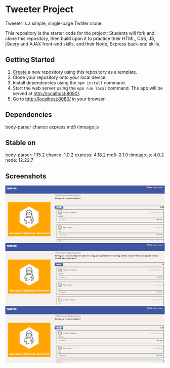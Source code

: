 # Tweeter Project

Tweeter is a simple, single-page Twitter clone.

This repository is the starter code for the project: Students will fork and clone this repository, then build upon it to practice their HTML, CSS, JS, jQuery and AJAX front-end skills, and their Node, Express back-end skills.

## Getting Started

1. [Create](https://docs.github.com/en/repositories/creating-and-managing-repositories/creating-a-repository-from-a-template) a new repository using this repository as a template.
2. Clone your repository onto your local device.
3. Install dependencies using the `npm install` command.
3. Start the web server using the `npm run local` command. The app will be served at <http://localhost:8080/>.
4. Go to <http://localhost:8080/> in your browser.

## Dependencies

  body-parser
  chance
  express
  md5
  timeago.js


## Stable on

  body-parser:  1.15.2
  chance:       1.0.2
  express:      4.18.2
  md5:          2.1.0
  timeago.js:   4.0.2
  node:         12.22.7

  ## Screenshots
  
  ![Writting a post](/docs/tweeter1.png)
  ![Writting a post that is too long](/docs/tweeter2.png)
  ![Existing posts](/docs/tweeter1.png)